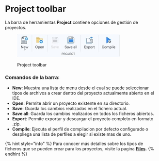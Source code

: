 # Project toolbar

La barra de herramientas **Project** contiene opciones de gestión de proyectos.

<figure><img src="../../.gitbook/assets/toolbars-projects.jpg" alt=""><figcaption><p>Project toolbar</p></figcaption></figure>

### Comandos de la barra:

* **New**: Muestra una lista de menu desde el cual se puede seleccionar tipos de archivos a crear dentro del proyecto actualmente abierto en el IDE.
* **Open**: Permite abrir un proyecto existente  en su directorio.
* **Save**: Guarda los cambios realizados en el fichero actual.
* **Save all**: Guarda los cambios realizados en todos los ficheros abiertos.
* **Export**: Permite exportar y descargar el proyecto completo en formato .zip.
* **Compile**: Ejecuta el perfil de compilacion por defecto configurado o despliega una lista de perfiles a elegir si existe mas de uno.

{% hint style="info" %}
Para conocer más detalles sobre los tipos de ficheros que se pueden crear para los proyectos, visite la pagina [**Files**](../../projects/files/)**.**
{% endhint %}
